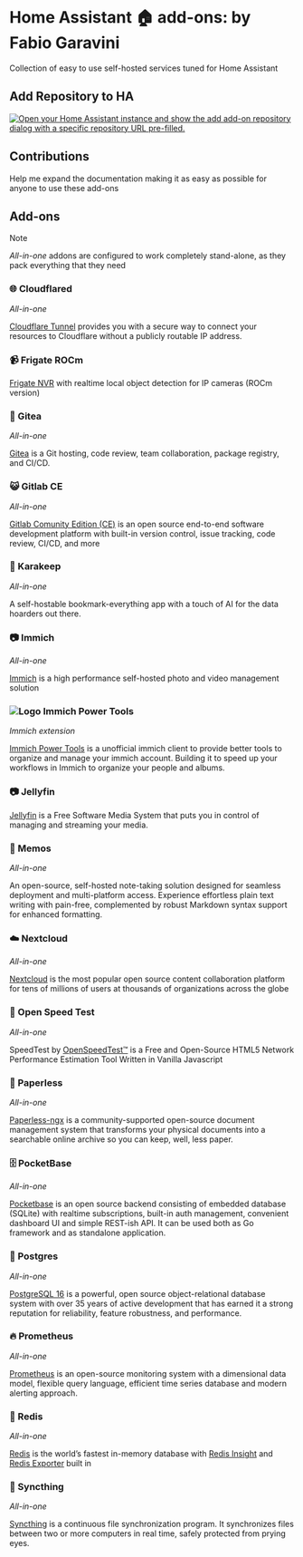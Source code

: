 # Home Assistant 🏠 add-ons: by Fabio Garavini

Collection of easy to use self-hosted services tuned for Home Assistant

## Add Repository to HA

[![Open your Home Assistant instance and show the add add-on repository dialog with a specific repository URL pre-filled.](https://my.home-assistant.io/badges/supervisor_add_addon_repository.svg)](https://my.home-assistant.io/redirect/supervisor_add_addon_repository/?repository_url=https%3A%2F%2Fgithub.com%2Ffabio-garavini%2Fhassio-addons)

## Contributions

Help me expand the documentation making it as easy as possible for anyone to use these add-ons

## Add-ons

> [!NOTE]
> *All-in-one* addons are configured to work completely stand-alone, as they pack everything that they need

### 🌐 Cloudflared

*All-in-one*

[Cloudflare Tunnel](https://developers.cloudflare.com/cloudflare-one/connections/connect-networks) provides you with a secure way to connect your resources to Cloudflare without a publicly routable IP address.

### 📹 Frigate ROCm

[Frigate NVR](https://frigate.video) with realtime local object detection for IP cameras (ROCm version)

### 🍵 Gitea

*All-in-one*

[Gitea](https://about.gitea.com) is a Git hosting, code review, team collaboration, package registry, and CI/CD.

### 😺 Gitlab CE

*All-in-one*

[Gitlab Comunity Edition (CE)](https://gitlab.com/rluna-gitlab/gitlab-ce) is an open source end-to-end software development platform with built-in version control, issue tracking, code review, CI/CD, and more

### 💾 Karakeep

*All-in-one*

A self-hostable bookmark-everything app with a touch of AI for the data hoarders out there.

### 📷 Immich

*All-in-one*

[Immich](https://github.com/immich-app/immich) is a high performance self-hosted photo and video management solution

### ![Logo](https://github.com/varun-raj/immich-power-tools/raw/main/public/favicon-16x16.png) Immich Power Tools

*Immich extension*

[Immich Power Tools](https://github.com/varun-raj/immich-power-tools) is a unofficial immich client to provide better tools to organize and manage your immich account. Building it to speed up your workflows in Immich to organize your people and albums.

### 📷 Jellyfin

[Jellyfin](https://jellyfin.org) is a Free Software Media System that puts you in control of managing and streaming your media.

### 🦜 Memos

*All-in-one*

An open-source, self-hosted note-taking solution designed for seamless deployment and multi-platform access. Experience effortless plain text writing with pain-free, complemented by robust Markdown syntax support for enhanced formatting.

### ☁️ Nextcloud

*All-in-one*

[Nextcloud](https://nextcloud.com/) is the most popular open source content collaboration platform for tens of millions of users at thousands of organizations across the globe

### 🚀 Open Speed Test

*All-in-one*

SpeedTest by [OpenSpeedTest™](https://openspeedtest.com/) is a Free and Open-Source HTML5 Network Performance Estimation Tool Written in Vanilla Javascript

### 📄 Paperless

*All-in-one*

[Paperless-ngx](https://docs.paperless-ngx.com) is a community-supported open-source document management system that transforms your physical documents into a searchable online archive so you can keep, well, less paper.

### 🗄️ PocketBase

*All-in-one*

[Pocketbase](https://pocketbase.io) is an open source backend consisting of embedded database (SQLite) with realtime subscriptions, built-in auth management, convenient dashboard UI and simple REST-ish API. It can be used both as Go framework and as standalone application.

### 🐘 Postgres

*All-in-one*

[PostgreSQL 16](https://www.postgresql.org) is a powerful, open source object-relational database system with over 35 years of active development that has earned it a strong reputation for reliability, feature robustness, and performance.

### 🔥 Prometheus

*All-in-one*

[Prometheus](https://prometheus.io) is an open-source monitoring system with a dimensional data model, flexible query language, efficient time series database and modern alerting approach.

### 📝 Redis

*All-in-one*

[Redis](https://redis.io) is the world’s fastest in-memory database with [Redis Insight](https://redis.io/insight) and [Redis Exporter](https://github.com/oliver006/redis_exporter) built in

### 🔄 Syncthing

*All-in-one*

[Syncthing](https://syncthing.net/) is a continuous file synchronization program. It synchronizes files between two or more computers in real time, safely protected from prying eyes.
